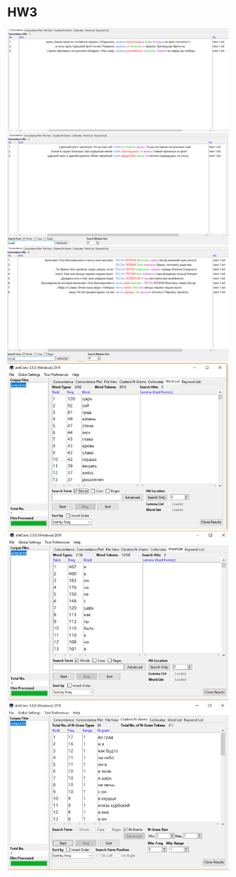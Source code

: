 # HW3
![](Снимок.PNG)
![](Снимок1.PNG)
![](Снимок2.PNG)
![](words.PNG)
![](words2.PNG)
![](123.PNG)
